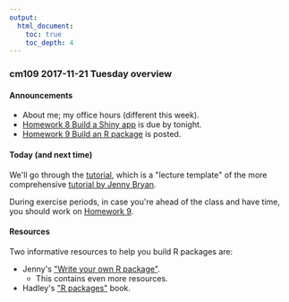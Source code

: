 ```yaml
---
output:
  html_document:
    toc: true
    toc_depth: 4
---
```


### cm109 2017-11-21 Tuesday overview

#### Announcements

- About me; my office hours (different this week).
- [Homework 8 Build a Shiny app](hw08_shiny.html) is due by tonight.
- [Homework 9 Build an R package](hw09_package.html) is posted.

#### Today (and next time)

We'll go through the [tutorial](cm109-110-notes_and_exercises.html), which is a "lecture template" of the more comprehensive [tutorial by Jenny Bryan](packages06_foofactors-package.html).

During exercise periods, in case you're ahead of the class and have time, you should work on [Homework 9](hw09_package.html).

#### Resources

Two informative resources to help you build R packages are:

- Jenny's ["Write your own R package"](http://stat545.com/packages00_index.html).
    - This contains even more resources. 
- Hadley's ["R packages"](http://r-pkgs.had.co.nz/) book. 